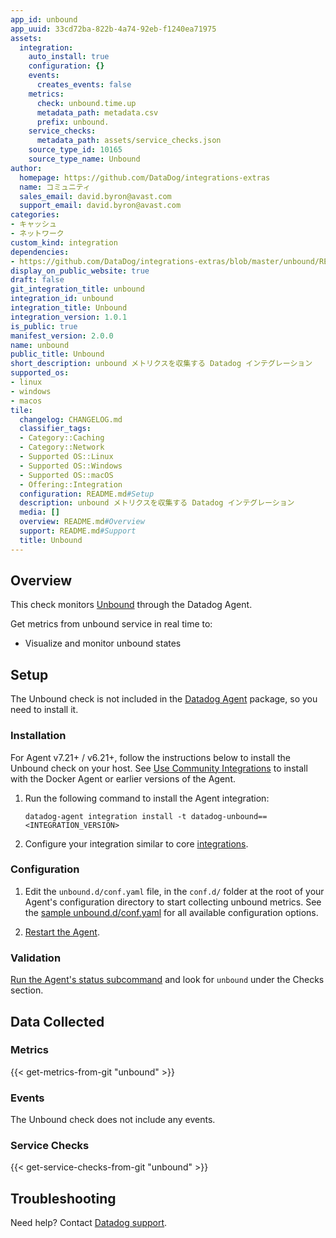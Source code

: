 ```yaml
---
app_id: unbound
app_uuid: 33cd72ba-822b-4a74-92eb-f1240ea71975
assets:
  integration:
    auto_install: true
    configuration: {}
    events:
      creates_events: false
    metrics:
      check: unbound.time.up
      metadata_path: metadata.csv
      prefix: unbound.
    service_checks:
      metadata_path: assets/service_checks.json
    source_type_id: 10165
    source_type_name: Unbound
author:
  homepage: https://github.com/DataDog/integrations-extras
  name: コミュニティ
  sales_email: david.byron@avast.com
  support_email: david.byron@avast.com
categories:
- キャッシュ
- ネットワーク
custom_kind: integration
dependencies:
- https://github.com/DataDog/integrations-extras/blob/master/unbound/README.md
display_on_public_website: true
draft: false
git_integration_title: unbound
integration_id: unbound
integration_title: Unbound
integration_version: 1.0.1
is_public: true
manifest_version: 2.0.0
name: unbound
public_title: Unbound
short_description: unbound メトリクスを収集する Datadog インテグレーション
supported_os:
- linux
- windows
- macos
tile:
  changelog: CHANGELOG.md
  classifier_tags:
  - Category::Caching
  - Category::Network
  - Supported OS::Linux
  - Supported OS::Windows
  - Supported OS::macOS
  - Offering::Integration
  configuration: README.md#Setup
  description: unbound メトリクスを収集する Datadog インテグレーション
  media: []
  overview: README.md#Overview
  support: README.md#Support
  title: Unbound
---
```


<!--  SOURCED FROM https://github.com/DataDog/integrations-extras -->


## Overview

This check monitors [Unbound][1] through the Datadog Agent.

Get metrics from unbound service in real time to:

- Visualize and monitor unbound states

## Setup

The Unbound check is not included in the [Datadog Agent][2] package, so you need to install it.

### Installation

For Agent v7.21+ / v6.21+, follow the instructions below to install the Unbound check on your host. See [Use Community Integrations][3] to install with the Docker Agent or earlier versions of the Agent.

1. Run the following command to install the Agent integration:

   ```shell
   datadog-agent integration install -t datadog-unbound==<INTEGRATION_VERSION>
   ```

2. Configure your integration similar to core [integrations][4].

### Configuration

1. Edit the `unbound.d/conf.yaml` file, in the `conf.d/` folder at the root of
   your Agent's configuration directory to start collecting unbound metrics. See
   the [sample unbound.d/conf.yaml][5] for all available configuration options.

2. [Restart the Agent][6].

### Validation

[Run the Agent's status subcommand][7] and look for `unbound` under the Checks section.

## Data Collected

### Metrics
{{< get-metrics-from-git "unbound" >}}


### Events

The Unbound check does not include any events.

### Service Checks
{{< get-service-checks-from-git "unbound" >}}


## Troubleshooting

Need help? Contact [Datadog support][10].


[1]: https://nlnetlabs.nl/documentation/unbound/unbound-control/
[2]: https://app.datadoghq.com/account/settings/agent/latest
[3]: https://docs.datadoghq.com/ja/agent/guide/use-community-integrations/
[4]: https://docs.datadoghq.com/ja/getting_started/integrations/
[5]: https://github.com/DataDog/integrations-extras/blob/master/unbound/datadog_checks/unbound/data/conf.yaml.example
[6]: https://docs.datadoghq.com/ja/agent/guide/agent-commands/#start-stop-and-restart-the-agent
[7]: https://docs.datadoghq.com/ja/agent/guide/agent-commands/#agent-status-and-information
[8]: https://github.com/DataDog/integrations-extras/blob/master/unbound/metadata.csv
[9]: https://github.com/DataDog/integrations-extras/blob/master/unbound/assets/service_checks.json
[10]: https://docs.datadoghq.com/ja/help/